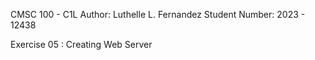 
CMSC 100 - C1L
Author: Luthelle L. Fernandez
Student Number: 2023 - 12438

Exercise 05 : Creating Web Server
